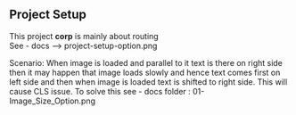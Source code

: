Project Setup
--------------
This project **corp** is mainly about routing <br />
See - docs --> project-setup-option.png

Scenario: When image is loaded and parallel to it text is there on right side 
then it may happen that image loads slowly and hence text comes first on left side
and then when image is loaded text is shifted to right side. This will cause CLS issue.
To solve this see - docs folder : 01-Image_Size_Option.png

